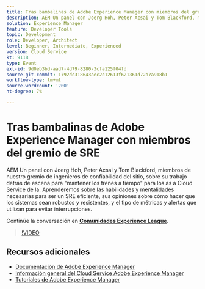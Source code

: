 ```yaml
---
title: Tras bambalinas de Adobe Experience Manager con miembros del gremio de SRE
description: AEM Un panel con Joerg Hoh, Peter Acsai y Tom Blackford, miembros de nuestro gremio de ingenieros de confiabilidad del sitio, sobre su trabajo detrás de escena para "mantener los trenes a tiempo" para los as a Cloud Service de la. Aprenderemos sobre las habilidades y mentalidades necesarias para ser un SRE eficiente, sus opiniones sobre cómo hacer que los sistemas sean robustos y resistentes, y el tipo de métricas y alertas que utilizan para evitar interrupciones.
solution: Experience Manager
feature: Developer Tools
topic: Development
role: Developer, Architect
level: Beginner, Intermediate, Experienced
version: Cloud Service
kt: 9118
type: Event
exl-id: 9d0eb3bd-aad7-4d79-8280-3cfa125f04fd
source-git-commit: 1792dc318643aec2c12613f621361d72a7a918b1
workflow-type: tm+mt
source-wordcount: '200'
ht-degree: 7%

---
```


# Tras bambalinas de Adobe Experience Manager con miembros del gremio de SRE

AEM Un panel con Joerg Hoh, Peter Acsai y Tom Blackford, miembros de nuestro gremio de ingenieros de confiabilidad del sitio, sobre su trabajo detrás de escena para &quot;mantener los trenes a tiempo&quot; para los as a Cloud Service de la. Aprenderemos sobre las habilidades y mentalidades necesarias para ser un SRE eficiente, sus opiniones sobre cómo hacer que los sistemas sean robustos y resistentes, y el tipo de métricas y alertas que utilizan para evitar interrupciones.

Continúe la conversación en **[Comunidades Experience League](https://adobe.ly/2WoCVOU)**.

>[!VIDEO](https://video.tv.adobe.com/v/337527/?quality=12&learn=on&hidetitle=true)

## Recursos adicionales

- [Documentación de Adobe Experience Manager ](https://experienceleague.adobe.com/docs/experience-manager-cloud-service.html?lang=es)
- [Información general del Cloud Service Adobe Experience Manager](https://experienceleague.adobe.com/docs/experience-manager-cloud-service/overview/home.html)
- [Tutoriales de Adobe Experience Manager](https://experienceleague.adobe.com/docs/experience-manager-tutorials.html)
